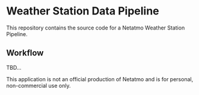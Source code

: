 # Weather Station Data Pipeline
This repository contains the source code for a Netatmo Weather Station Pipeline.

## Workflow
TBD...

This application is not an official production of Netatmo and is for personal, non-commercial use only.